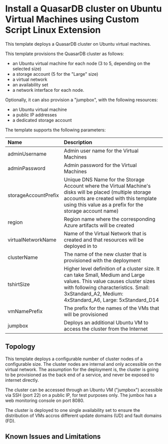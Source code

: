 # Install a QuasarDB cluster on Ubuntu Virtual Machines using Custom Script Linux Extension

This template deploys a QuasarDB cluster on Ubuntu virtual machines. 

This template provisions the QuasarDB cluster as follows:

* an Ubuntu virtual machine for each node (3 to 5, depending on the selected size)
* a storage account (5 for the "Large" size)
* a virtual network
* an availability set
* a network interface for each node.

Optionally, it can also provision a "jumpbox", with the following resources: 

* an Ubuntu virtual machine
* a public IP addresses
* a dedicated storage account

The template supports the following parameters:

| Name   | Description    |
|:--- |:---|
| adminUsername  | Admin user name for the Virtual Machines  |
| adminPassword  | Admin password for the Virtual Machines  |
| storageAccountPrefix  | Unique DNS Name for the Storage Account where the Virtual Machine's disks will be placed (multiple storage accounts are created with this template using this value as a prefix for the storage account name) |
| region | Region name where the corresponding Azure artifacts will be created |
| virtualNetworkName | Name of the Virtual Network that is created and that resources will be deployed in to |
| clusterName | The name of the new cluster that is provisioned with the deployment |
| tshirtSize | Higher level definition of a cluster size. It can take Small, Medium and Large values. This value causes cluster sizes with following characteristics. Small: 3xStandard_A2, Medium: 4xStandard_A6, Large: 5xStandard_D14  |
| vmNamePrefix | The prefix for the names of the VMs that will be provisioned |
| jumpbox | Deploys an additional Ubuntu VM to access the cluster from the Internet |

## Topology

This template deploys a configurable number of cluster nodes of a configurable size. 
The cluster nodes are internal and only accessible on the virtual network. 
The assumption for the deployment is, the cluster is going to be provisioned as the back end of a service, and never be exposed to internet directly. 

The cluster can be accessed through an Ubuntu VM ("jumpbox") accessible via SSH (port 22) on a public IP, for test purposes only.
The jumbox has a web monitoring console on port 8080.

The cluster is deployed to one single availability set to ensure the distribution of VMs accros different update domains (UD) and fault domains (FD).

## Known Issues and Limitations

